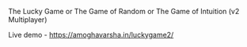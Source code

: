 The Lucky Game or The Game of Random or The Game of Intuition (v2 Multiplayer)

Live demo - https://amoghavarsha.in/luckygame2/
